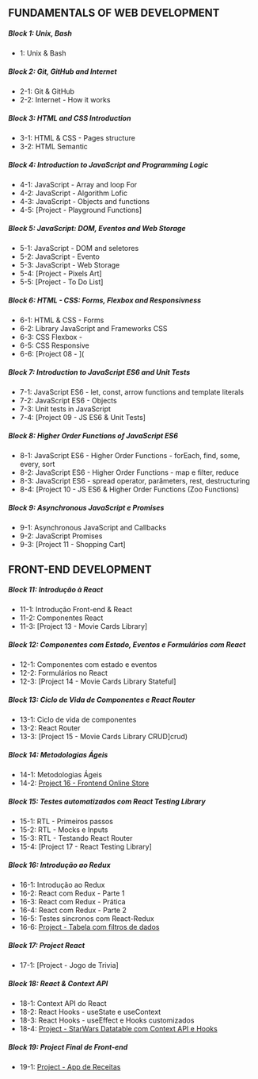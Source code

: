 ## FUNDAMENTALS OF WEB DEVELOPMENT

##### Block 1: Unix, Bash

- 1: Unix & Bash 

##### Block 2: Git, GitHub and Internet

-  2-1: Git & GitHub 
-  2-2: Internet - How it works

##### Block 3:  HTML and CSS Introduction

- 3-1: HTML & CSS - Pages structure
- 3-2: HTML Semantic

##### Block 4:  Introduction to JavaScript and Programming Logic

- 4-1: JavaScript - Array and loop For
- 4-2: JavaScript - Algorithm Lofic
- 4-3: JavaScript - Objects and functions
- 4-5: [Project - Playground Functions]

##### Block 5: JavaScript: DOM, Eventos and Web Storage

- 5-1: JavaScript - DOM and seletores
- 5-2: JavaScript - Evento
- 5-3: JavaScript - Web Storage
- 5-4: [Project  - Pixels Art]
- 5-5: [Project - To Do List]

##### Block 6: HTML - CSS: Forms, Flexbox and Responsivness

- 6-1: HTML & CSS - Forms
- 6-2: Library JavaScript and Frameworks CSS
- 6-3: CSS Flexbox -
- 6-5: CSS Responsive
- 6-6: [Project 08 - ](

##### Block 7: Introduction to JavaScript ES6 and Unit Tests

- 7-1: JavaScript ES6 - let, const, arrow functions and template literals
- 7-2: JavaScript ES6 - Objects
- 7-3: Unit tests in JavaScript
- 7-4: [Project 09 - JS ES6 & Unit Tests]

##### Block 8: Higher Order Functions of JavaScript ES6

- 8-1: JavaScript ES6 - Higher Order Functions - forEach, find, some, every, sort
- 8-2: JavaScript ES6 - Higher Order Functions - map e filter, reduce
- 8-3: JavaScript ES6 - spread operator, parâmeters, rest, destructuring
- 8-4: [Project 10 - JS ES6 & Higher Order Functions (Zoo Functions)

##### Block 9: Asynchronous JavaScript e Promises

- 9-1: Asynchronous JavaScript and Callbacks
- 9-2: JavaScript Promises
- 9-3: [Project 11 - Shopping Cart]


##
## FRONT-END DEVELOPMENT

##### Block 11: Introdução à React

- 11-1: Introdução Front-end & React
- 11-2: Componentes React
- 11-3: [Project 13 - Movie Cards Library]

##### Block 12: Componentes com Estado, Eventos e Formulários com React

- 12-1: Componentes com estado e eventos
- 12-2: Formulários no React
- 12-3: [Project 14 - Movie Cards Library Stateful]
##### Block 13: Ciclo de Vida de Componentes e React Router

- 13-1: Ciclo de vida de componentes
- 13-2: React Router
- 13-3: [Project 15 - Movie Cards Library CRUD]crud)

##### Block 14: Metodologias Ágeis

- 14-1: Metodologias Ágeis
- 14-2: [Project 16 - Frontend Online Store]()

##### Block 15: Testes automatizados com React Testing Library

- 15-1: RTL - Primeiros passos
- 15-2: RTL - Mocks e Inputs
- 15-3: RTL - Testando React Router
- 15-4: [Project 17 - React Testing Library]

##### Block 16: Introdução ao Redux

- 16-1: Introdução ao Redux
- 16-2: React com Redux - Parte 1
- 16-3: React com Redux - Prática
- 16-4: React com Redux - Parte 2
- 16-5: Testes síncronos com React-Redux
- 16-6: [Project - Tabela com filtros de dados]()

##### Block 17: Project React

- 17-1: [Project - Jogo de Trivia]

##### Block 18: React & Context API

- 18-1: Context API do React
- 18-2: React Hooks - useState e useContext
- 18-3: React Hooks - useEffect e Hooks customizados
- 18-4: [Project - StarWars Datatable com Context API e Hooks]()

##### Block 19: Project Final de Front-end

- 19-1: [Project - App de Receitas]()
